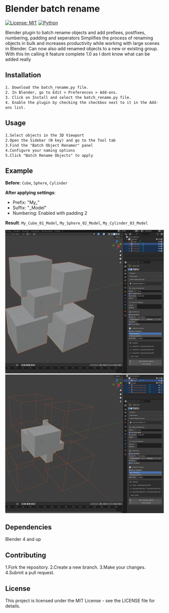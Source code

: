 # Blender batch rename

[![License: MIT](https://img.shields.io/badge/License-MIT-yellow.svg)](https://opensource.org/licenses/MIT)
[![Python](https://img.shields.io/badge/Python-3.6%2B-blue)](https://www.python.org/)

Blender plugin to batch rename objects and add prefixes, postfixes, numbering, padding and seperators
Simplifies the process of renaming objects in bulk and increases productivity while working with large scenes in Blender.
Can now also add renamed objects to a new or existing group. With this Im calling it feature complete 1.0 as I dont know what can be added really


## Installation
    1. Download the batch_rename.py file.
    2. In Blender, go to Edit > Preferences > Add-ons.
    3. Click on Install and select the batch_rename.py file.
    4. Enable the plugin by checking the checkbox next to it in the Add-ons list.

## Usage
    1.Select objects in the 3D Viewport
    2.Open the Sidebar (N key) and go to the Tool tab
    3.Find the "Batch Object Renamer" panel
    4.Configure your naming options
    5.Click "Batch Rename Objects" to apply

## Example

**Before**: `Cube`, `Sphere`, `Cylinder`

**After applying settings**:
- Prefix: "My_"
- Suffix: "_Model"
- Numbering: Enabled with padding 2

**Result**: `My_Cube_01_Model`, `My_Sphere_02_Model`, `My_Cylinder_03_Model`

![Before](images/before.png)![After](images/after.png)



## Dependencies
Blender 4 and up

## Contributing
1.Fork the repository.
2.Create a new branch.
3.Make your changes.
4.Submit a pull request.

## License
This project is licensed under the MIT License - see the LICENSE file for details.